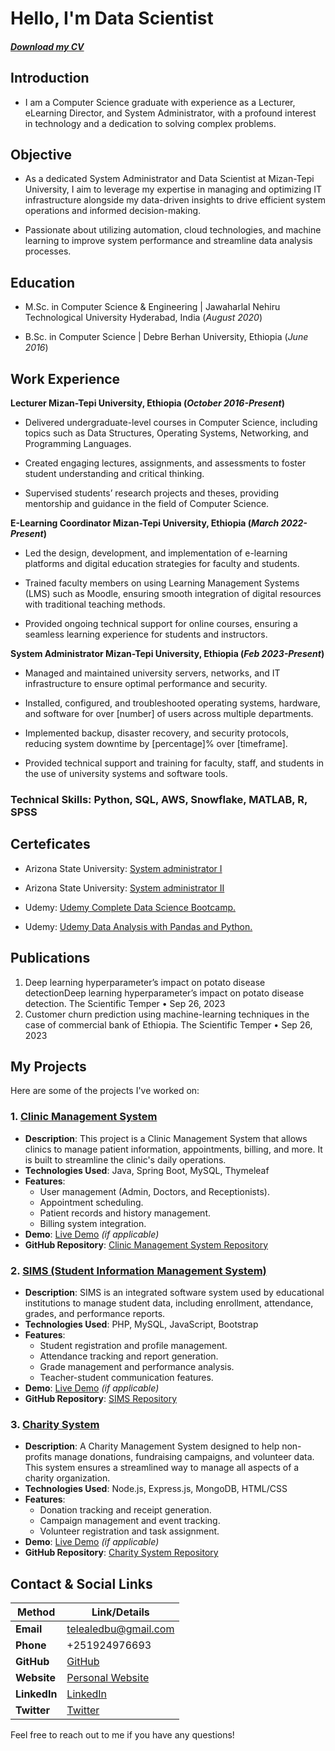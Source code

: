 # Hello, I'm Data Scientist                                                                
##### [Download my CV](https://drive.google.com/uc?export=download&id=1jo4VlJkAOyT_gQrCx5iK-t0gvD0TJqOA) #####
## Introduction
- I am a Computer Science graduate with experience as a Lecturer, eLearning Director, and System Administrator, with a profound interest in technology and a dedication to solving complex problems.
  
## Objective
- As a dedicated System Administrator and Data Scientist at Mizan-Tepi University, I aim to leverage my expertise in managing and optimizing IT infrastructure alongside my data-driven insights to drive efficient system operations and informed decision-making. 

- Passionate about utilizing automation, cloud technologies, and machine learning to improve system performance and streamline data analysis processes.

## Education
- M.Sc. in Computer Science & Engineering	| Jawaharlal Nehiru Technological University Hyderabad, India (_August 2020_)
            		
- B.Sc. in Computer Science                     | Debre Berhan University, Ethiopia (_June 2016_)

## Work Experience
**Lecturer Mizan-Tepi University, Ethiopia (_October 2016-Present_)**
- Delivered undergraduate-level courses in Computer Science, including topics such as Data Structures, Operating Systems, Networking, and Programming Languages.

- Created engaging lectures, assignments, and assessments to foster student understanding and critical thinking.

- Supervised students’ research projects and theses, providing mentorship and guidance in the field of Computer Science.

**E-Learning Coordinator Mizan-Tepi University, Ethiopia (_March 2022-Present_)**
- Led the design, development, and implementation of e-learning platforms and digital education strategies for faculty and students.

- Trained faculty members on using Learning Management Systems (LMS) such as Moodle, ensuring smooth integration of digital resources with traditional teaching methods.

- Provided ongoing technical support for online courses, ensuring a seamless learning experience for students and instructors.

**System Administrator Mizan-Tepi University, Ethiopia (_Feb 2023-Present_)**
- Managed and maintained university servers, networks, and IT infrastructure to ensure optimal performance and security.

- Installed, configured, and troubleshooted operating systems, hardware, and software for over [number] of users across multiple departments.

- Implemented backup, disaster recovery, and security protocols, reducing system downtime by [percentage]% over [timeframe].

- Provided technical support and training for faculty, staff, and students in the use of university systems and software tools.

### Technical Skills: Python, SQL, AWS, Snowflake, MATLAB, R, SPSS

## Certeficates
- Arizona State University: [System administrator I](https://lms.courses.ethernet.edu.et/certificates/86928f7accef45aaa2d510cd3656e187)
  
- Arizona State University: [System administrator II](https://lms.courses.ethernet.edu.et/certificates/d147e5adfe9d483faa148a98a52ec2e5)
  
- Udemy: [Udemy Complete Data Science Bootcamp.](https://www.ude.my/UC-edc02607-89da-4056-b247-46e31c46c711)

- Udemy: [Udemy Data Analysis with Pandas and Python.](https://www.ude.my/UC-ef9eb147-35e2-413d-bb75-485dc2790189)

## Publications

1. Deep learning hyperparameter’s impact on potato disease detectionDeep learning hyperparameter’s impact on potato disease detection. The Scientific Temper • Sep 26, 2023
2. Customer churn prediction using machine-learning techniques in the case of commercial bank of Ethiopia. The Scientific Temper • Sep 26, 2023

## My Projects

Here are some of the projects I've worked on:

### 1. [Clinic Management System](https://github.com/teleale123/clinic-management-system)

   - **Description**: This project is a Clinic Management System that allows clinics to manage patient information, appointments, billing, and more. It is built to streamline the clinic's daily operations.
   - **Technologies Used**: Java, Spring Boot, MySQL, Thymeleaf
   - **Features**:
     - User management (Admin, Doctors, and Receptionists).
     - Appointment scheduling.
     - Patient records and history management.
     - Billing system integration.
   - **Demo**: [Live Demo](https://example.com/demo) *(if applicable)*
   - **GitHub Repository**: [Clinic Management System Repository](https://github.com/username/clinic-management-system)

### 2. [SIMS (Student Information Management System)](https://github.com/username/sims)

   - **Description**: SIMS is an integrated software system used by educational institutions to manage student data, including enrollment, attendance, grades, and performance reports.
   - **Technologies Used**: PHP, MySQL, JavaScript, Bootstrap
   - **Features**:
     - Student registration and profile management.
     - Attendance tracking and report generation.
     - Grade management and performance analysis.
     - Teacher-student communication features.
   - **Demo**: [Live Demo](https://example.com/demo) *(if applicable)*
   - **GitHub Repository**: [SIMS Repository](https://github.com/username/sims)

### 3. [Charity System](https://github.com/username/charity-system)

   - **Description**: A Charity Management System designed to help non-profits manage donations, fundraising campaigns, and volunteer data. This system ensures a streamlined way to manage all aspects of a charity organization.
   - **Technologies Used**: Node.js, Express.js, MongoDB, HTML/CSS
   - **Features**:
     - Donation tracking and receipt generation.
     - Campaign management and event tracking.
     - Volunteer registration and task assignment.
   - **Demo**: [Live Demo](https://example.com/demo) *(if applicable)*
   - **GitHub Repository**: [Charity System Repository](https://github.com/username/charity-system)
   
## Contact & Social Links

| **Method**       | **Link/Details**                                      |
|------------------|-------------------------------------------------------|
| **Email**        | [telealedbu@gmail.com](mailto:telealedbu@gmail.com)    |
| **Phone**        | +251924976693                                       |
| **GitHub**       | [GitHub](https://github.com/teleale123)             |
| **Website**      | [Personal Website](https://temesgenabera.com)           |
| **LinkedIn**     | [LinkedIn](https://linkedin.com/in/temesgenabera)      |
| **Twitter**      | [Twitter](https://twitter.com/temesgenabera)           |

Feel free to reach out to me if you have any questions!



